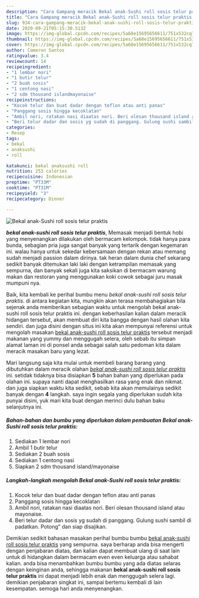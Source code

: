 ```yaml
---
description: "Cara Gampang meracik Bekal anak-Sushi roll sosis telur praktis, Sempurna"
title: "Cara Gampang meracik Bekal anak-Sushi roll sosis telur praktis, Sempurna"
slug: 934-cara-gampang-meracik-bekal-anak-sushi-roll-sosis-telur-praktis-sempurna
date: 2020-09-21T05:15:30.513Z
image: https://img-global.cpcdn.com/recipes/5a68e15695656611/751x532cq70/bekal-anak-sushi-roll-sosis-telur-praktis-foto-resep-utama.jpg
thumbnail: https://img-global.cpcdn.com/recipes/5a68e15695656611/751x532cq70/bekal-anak-sushi-roll-sosis-telur-praktis-foto-resep-utama.jpg
cover: https://img-global.cpcdn.com/recipes/5a68e15695656611/751x532cq70/bekal-anak-sushi-roll-sosis-telur-praktis-foto-resep-utama.jpg
author: Cameron Santos
ratingvalue: 3.4
reviewcount: 14
recipeingredient:
- "1 lembar nori"
- "1 butir telur"
- "2 buah sosis"
- "1 centong nasi"
- "2 sdm thousand islandmayonaise"
recipeinstructions:
- "Kocok telur dan buat dadar dengan teflon atau anti panas"
- "Panggang sosis hingga kecoklatan"
- "Ambil nori, ratakan nasi diaatas nori. Beri olesan thousand island atau mayonaise."
- "Beri telur dadar dan sosis yg sudah di panggang. Gulung sushi sambil di padatkan. Potong” dan siap disajikan."
categories:
- Resep
tags:
- bekal
- anaksushi
- roll

katakunci: bekal anaksushi roll 
nutrition: 253 calories
recipecuisine: Indonesian
preptime: "PT33M"
cooktime: "PT31M"
recipeyield: "3"
recipecategory: Dinner

---
```



![Bekal anak-Sushi roll sosis telur praktis](https://img-global.cpcdn.com/recipes/5a68e15695656611/751x532cq70/bekal-anak-sushi-roll-sosis-telur-praktis-foto-resep-utama.jpg)

<b><i>bekal anak-sushi roll sosis telur praktis</i></b>, Memasak menjadi bentuk hobi yang menyenangkan dilakukan oleh bermacam kelompok. tidak hanya para bunda, sebagian pria juga sangat banyak yang tertarik dengan kegemaran ini. walau hanya untuk sekedar kebersamaan dengan rekan atau memang sudah menjadi passion dalam dirinya. tak heran dalam dunia chef sekarang sedikit banyak ditemukan laki laki dengan ketrampilan memasak yang sempurna, dan banyak sekali juga kita saksikan di bermacam warung makan dan restoran yang menggunakan koki cowok sebagai juru masak mumpuni nya.



Baik, kita kembali ke perihal bumbu menu <i>bekal anak-sushi roll sosis telur praktis</i>. di antara kegiatan kita, mungkin akan terasa membahagiakan bila sejenak anda memberikan sebagian waktu untuk mengolah bekal anak-sushi roll sosis telur praktis ini. dengan keberhasilan kalian dalam meracik hidangan tersebut, akan membuat diri kita bangga dengan hasil olahan kita sendiri. dan juga disini dengan situs ini kita akan mempunyai referensi untuk mengolah masakan <u>bekal anak-sushi roll sosis telur praktis</u> tersebut menjadi makanan yang yummy dan menggugah selera, oleh sebab itu simpan alamat laman ini di ponsel anda sebagai salah satu pedoman kita dalam meracik masakan baru yang lezat.


Mari langsung saja kita mulai untuk membeli barang barang yang dibutuhkan dalam meracik olahan <u><i>bekal anak-sushi roll sosis telur praktis</i></u> ini. setidak tidaknya bisa disiapkan <b>5</b> bahan bahan yang diperlukan pada olahan ini. supaya nanti dapat menghasilkan rasa yang enak dan nikmat. dan juga siapkan waktu kita sedikit, sebab kita akan memulainya sedikit banyak dengan <b>4</b> langkah. saya ingin segala yang diperlukan sudah kita punyai disini, yuk mari kita buat dengan merinci dulu bahan baku selanjutnya ini.

<!--inarticleads1-->

##### Bahan-bahan dan bumbu yang diperlukan dalam pembuatan Bekal anak-Sushi roll sosis telur praktis:

1. Sediakan 1 lembar nori
1. Ambil 1 butir telur
1. Sediakan 2 buah sosis
1. Sediakan 1 centong nasi
1. Siapkan 2 sdm thousand island/mayonaise




<!--inarticleads2-->

##### Langkah-langkah mengolah Bekal anak-Sushi roll sosis telur praktis:

1. Kocok telur dan buat dadar dengan teflon atau anti panas
1. Panggang sosis hingga kecoklatan
1. Ambil nori, ratakan nasi diaatas nori. Beri olesan thousand island atau mayonaise.
1. Beri telur dadar dan sosis yg sudah di panggang. Gulung sushi sambil di padatkan. Potong” dan siap disajikan.




Demikian sedikit bahasan masakan perihal bumbu bumbu <u>bekal anak-sushi roll sosis telur praktis</u> yang sempurna. saya berharap anda bisa mengerti dengan penjabaran diatas, dan kalian dapat membuat ulang di saat lain untuk di hidangkan dalam bermacam even even keluarga atau sahabat kalian. anda bisa menambahkan bumbu bumbu yang ada diatas selaras dengan keinginan anda, sehingga makanan <b>bekal anak-sushi roll sosis telur praktis</b> ini dapat menjadi lebih enak dan menggugah selera lagi. demikian penjabaran singkat ini, sampai bertemu kembali di lain kesempatan. semoga hari anda menyenangkan.
